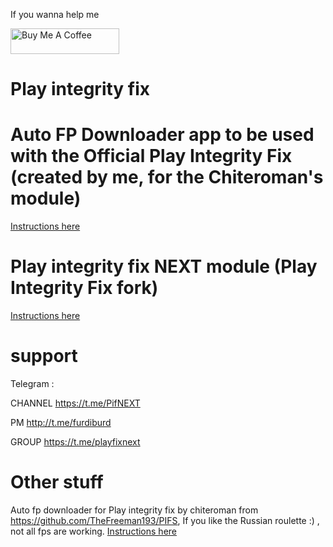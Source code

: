 If you wanna help me

<a href="https://www.buymeacoffee.com/daboynb" target="_blank"><img src="https://cdn.buymeacoffee.com/buttons/default-orange.png" alt="Buy Me A Coffee" height="41" width="174"></a>

# Play integrity fix

# Auto FP Downloader app to be used with the Official Play Integrity Fix (created by me, for the Chiteroman's module)
[Instructions here](https://github.com/daboynb/PlayIntegrityNEXT/tree/main/Fp_Downloader.apk%20to%20use%20with%20play%20integrity%20by%20chiteroman)

# Play integrity fix NEXT module (Play Integrity Fix fork)
[Instructions here](https://github.com/daboynb/PlayIntegrityNEXT/tree/main/Gms%20apk%20to%20use%20with%20play%20integrity%20next)

# support
Telegram :

CHANNEL https://t.me/PifNEXT

PM http://t.me/furdiburd 

GROUP https://t.me/playfixnext

# Other stuff
Auto fp downloader for Play integrity fix by chiteroman from https://github.com/TheFreeman193/PIFS, If you like the Russian roulette :) , not all fps are working.
[Instructions here](https://github.com/daboynb/PlayIntegrityNEXT/tree/main/PIFS%20downloader)
